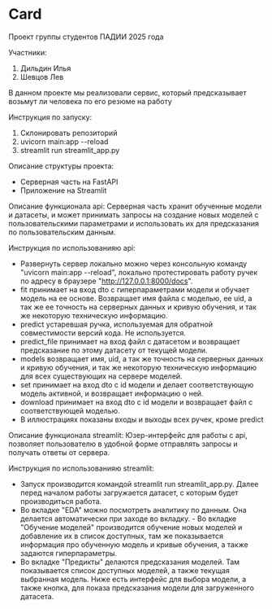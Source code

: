 # Card
Проект группы студентов ПАДИИ 2025 года

Участники:

1) Дильдин Илья
2) Шевцов Лев

В данном проекте мы реализовали сервис, который предсказывает возьмут ли человека по его резюме на работу

Инструкция по запуску:
1. Склонировать репозиторий
2. uvicorn main:app --reload
3. streamlit run streamlit_app.py

Описание структуры проекта: 
- Серверная часть на FastAPI
- Приложение на Streamlit
  
Описание функционала арі:
Серверная часть хранит обученные модели и датасеты, и может принимать запросы на создание новых моделей с пользовательскими параметрами и использовать их для предсказания по пользовательским данным.

Инструкция по использованияю арі:
- Развернуть сервер локально можно через консольную команду "uvicorn main:app --reload", локально
протестировать работу ручек по адресу в браузере "http://127.0.0.1:8000/docs".
- fit принимает на вход dto с гиперпараметрами модели и обучает модель на ее основе. Возвращает имя файла с моделью, ee uid, а так же ее точность на серверных данных и кривую обучения, и так же некоторую техническую информацию.
- predict устаревшая ручка, используемая для обратной совместимости версий кода. Не используется.
- predict_file принимает на вход файл с датасетом и возвращает предсказание по этому датасету от текущей
модели.
- models возвращает имя, uid, а так же точность на серверных данных и кривую обучения, и так же некоторую техническую информацию для всех существующих на сервере моделей.
- set принимает на вход dto c id модели и делает соответствующую модель активной, и возвращает информацию о ней.
- download принимает на вход dto c id модели и возвращает файл с соответствующей моделью.
- В иллюстрациях показаны входы и выходы всех ручек, кроме predict
  
Описание функционала streamlit:
Юзер-интерфейс для работы с арі, позволяет пользователю в удобной форме отправлять запросы и получать ответы от сервера.

Инструкция по использованияю streamlit:
- Запуск производится командой streamlit run streamlit_app.py. Далее перед началом работы загружается датасет, с которым будет производиться работа.
- Во вкладке "EDA" можно посмотреть аналитику по данным. Она делается автоматически при заходе во вкладку. - Во вкладке "Обучение моделей" производится обучение новых моделей и добавление их в список доступных, там же показывается информация про обученную модель и кривые обучения, а также задаются гиперпараметры.
- Во вкладке "Предикты" делаются предсказания моделей. Там показывается список доступных моделей, а также текущая выбранная модель. Ниже есть интерфейс для выбора модели, а также кнопка, для показа предсказания модели для загруженного датасета.
